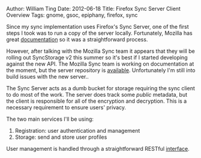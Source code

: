 Author: William Ting
Date: 2012-06-18
Title: Firefox Sync Server Client Overview
Tags: gnome, gsoc, epiphany, firefox, sync

Since my sync implementation uses Firefox's Sync Server, one of the first steps I took was to run a copy of the server locally. Fortunately, Mozilla has great [documentation][ff-doc] so it was a straightforward process.

However, after talking with the Mozilla Sync team it appears that they will be rolling out SyncStorage v2 this summer so it's best if I started developing against the new API. The Mozilla Sync team is working on documentation at the moment, but the server repository is [available][ff-v2]. Unfortunately I'm still into build issues with the new server..

The Sync Server acts as a dumb bucket for storage requiring the sync client to do most of the work. The server does track some *public* metadata, but the client is responsible for all of the encryption and decryption. This is a necessary requirement to ensure users' privacy.

The two main services I'll be using:

1. Registration: user authentication and management
2. Storage: send and store user profiles

User management is handled through a straightforward RESTful [interface][ff-reg-api].

[ff-doc]: http://docs.services.mozilla.com/index.html
[ff-v2]: https://github.com/mozilla-services/server-syncstorage
[ff-reg-api]: http://localhost:5000/user/1.0/ancientpc
